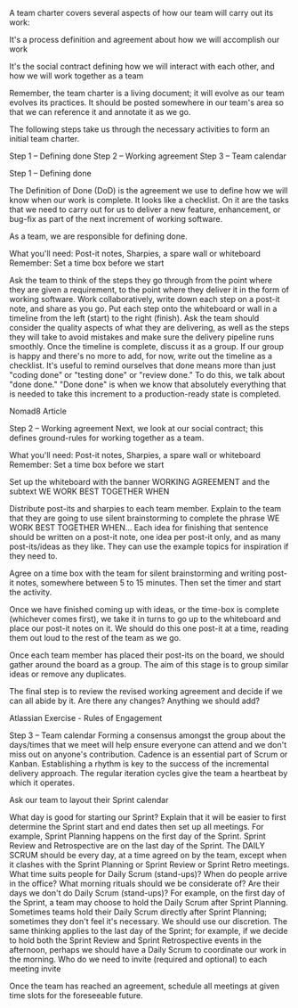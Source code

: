 A team charter covers several aspects of how our team will carry out its work:

It's a process definition and agreement about how we will accomplish our work

It's the social contract defining how we will interact with each other, and how we will work together as a team

Remember, the team charter is a living document; it will evolve as our team evolves its practices. It should be posted somewhere in our team's area so that we can reference it and annotate it as we go.

The following steps take us through the necessary activities to form an initial team charter.


Step 1 – Defining done
Step 2 – Working agreement
Step 3 – Team calendar

Step 1 – Defining done


The Definition of Done (DoD) is the agreement we use to define how we will know when our work is complete. It looks like a checklist. On it are the tasks that we need to carry out for us to deliver a new feature, enhancement, or bug-fix as part of the next increment of working software.



As a team, we are responsible for defining done. 

What you'll need: Post-it notes, Sharpies, a spare wall or whiteboard Remember: Set a time box before we start

Ask the team to think of the steps they go through from the point where they are given a requirement, to the point where they deliver it in the form of working software.
Work collaboratively, write down each step on a post-it note, and share as you go.
Put each step onto the whiteboard or wall in a timeline from the left (start) to the right (finish).
Ask the team should consider the quality aspects of what they are delivering, as well as the steps they will take to avoid mistakes and make sure the delivery pipeline runs smoothly.
Once the timeline is complete, discuss it as a group. If our group is happy and there's no more to add, for now, write out the timeline as a checklist.
It's useful to remind ourselves that done means more than just "coding done" or "testing done" or "review done." To do this, we talk about "done done." "Done done" is when we know that absolutely everything that is needed to take this increment to a production-ready state is completed.

Nomad8 Article

Step 2 – Working agreement
Next, we look at our social contract; this defines ground-rules for working together as a team.

What you'll need: Post-it notes, Sharpies, a spare wall or whiteboard Remember: Set a time box before we start

Set up the whiteboard with the banner WORKING AGREEMENT and the subtext WE WORK BEST TOGETHER WHEN


Distribute post-its and sharpies to each team member.
Explain to the team that they are going to use silent brainstorming to complete the phrase WE WORK BEST TOGETHER WHEN... 
Each idea for finishing that sentence should be written on a post-it note, one idea per post-it only, and as many post-its/ideas as they like. They can use the example topics for inspiration if they need to.

Agree on a time box with the team for silent brainstorming and writing post-it notes, somewhere between 5 to 15 minutes.
Then set the timer and start the activity.

Once we have finished coming up with ideas, or the time-box is complete (whichever comes first), we take it in turns to go up to the whiteboard and place our post-it notes on it.
We should do this one post-it at a time, reading them out loud to the rest of the team as we go.

Once each team member has placed their post-its on the board, we should gather around the board as a group.
The aim of this stage is to group similar ideas or remove any duplicates.

The final step is to review the revised working agreement and decide if we can all abide by it.
Are there any changes? Anything we should add?

Atlassian Exercise - Rules of Engagement

Step 3 – Team calendar
Forming a consensus amongst the group about the days/times that we meet will help ensure everyone can attend and we don't miss out on anyone's contribution.
Cadence is an essential part of Scrum or Kanban. Establishing a rhythm is key to the success of the incremental delivery approach. The regular iteration cycles give the team a heartbeat by which it operates.



Ask our team to layout their Sprint calendar

What day is good for starting our Sprint?
Explain that it will be easier to first determine the Sprint start and end dates then set up all meetings. For example, Sprint Planning happens on the first day of the Sprint. Sprint Review and Retrospective are on the last day of the Sprint. The DAILY SCRUM should be every day, at a time agreed on by the team, except when it clashes with the Sprint Planning or Sprint Review or Sprint Retro meetings.
What time suits people for Daily Scrum (stand-ups)?
When do people arrive in the office? What morning rituals should we be considerate of?
Are their days we don't do Daily Scrum (stand-ups)? 
For example, on the first day of the Sprint, a team may choose to hold the Daily Scrum after Sprint Planning. Sometimes teams hold their Daily Scrum directly after Sprint Planning; sometimes they don't feel it's necessary. We should use our discretion.
The same thinking applies to the last day of the Sprint; for example, if we decide to hold both the Sprint Review and Sprint Retrospective events in the afternoon, perhaps we should have a Daily Scrum to coordinate our work in the morning.
Who do we need to invite (required and optional) to each meeting invite


Once the team has reached an agreement, schedule all meetings at given time slots for the foreseeable future. 
